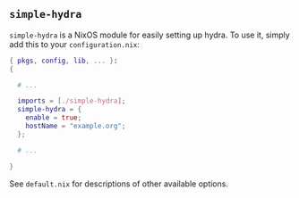 `simple-hydra`
---

`simple-hydra` is a NixOS module for easily setting up hydra. To
use it, simply add this to your `configuration.nix`:

```nix
{ pkgs, config, lib, ... }:
{

  # ...

  imports = [./simple-hydra];
  simple-hydra = {
    enable = true;
    hostName = "example.org";
  };

  # ...

}
```

See `default.nix` for descriptions of other available options.
